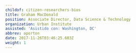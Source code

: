 ```yaml
---
childof: citizen-researchers-bios
title: Graham MacDonald
position: Associate Director, Data Science & Technology
organization: Urban Institute
assisted: 'Asistido con: Washington, DC'
abbrev: aporton
date: 2017-11-26T03:46:25.603Z
weight: 1
---
```



